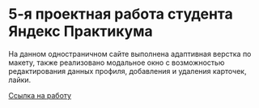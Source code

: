 # __5-я проектная работа студента Яндекс Практикума__

На данном одностраничном сайте выполнена адаптивная верстка по макету, также реализовано модальное окно с возможностью редактирования данных профиля, добавления и удаления карточек, лайки.

[Ссылка на работу](https://nameless501.github.io/mesto/)